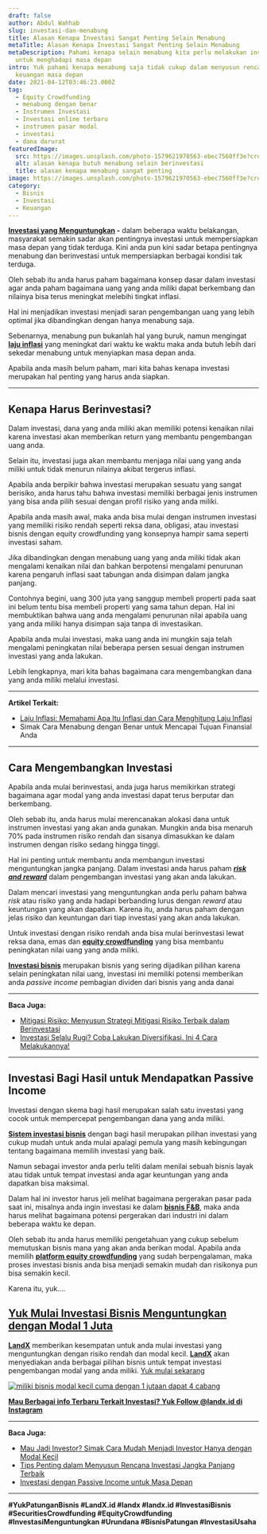 ```yaml
---
draft: false
author: Abdul Wahhab
slug: investasi-dan-menabung
title: Alasan Kenapa Investasi Sangat Penting Selain Menabung
metaTitle: Alasan Kenapa Investasi Sangat Penting Selain Menabung
metaDescription: Pahami kenapa selain menabung kita perlu melakukan investasi
  untuk menghadapi masa depan
intro: Yuk pahami kenapa menabung saja tidak cukup dalam menyusun rencana
  keuangan masa depan
date: 2021-04-12T03:46:23.000Z
tag:
  - Equity Crowdfunding
  - menabung dengan benar
  - Instrumen Investasi
  - Investasi online terbaru
  - instrumen pasar modal
  - investasi
  - dana darurat
featuredImage:
  src: https://images.unsplash.com/photo-1579621970563-ebec7560ff3e?crop=entropy&cs=tinysrgb&fit=max&fm=jpg&ixid=MnwxMTc3M3wwfDF8c2VhcmNofDR8fHNhdmluZ3xlbnwwfHx8fDE2MzkwMjI3MjM&ixlib=rb-1.2.1&q=80&w=1080
  alt: alasan kenapa butuh menabung selain berinvestasi
  title: alasan kenapa menabung sangat penting
image: https://images.unsplash.com/photo-1579621970563-ebec7560ff3e?crop=entropy&cs=tinysrgb&fit=max&fm=jpg&ixid=MnwxMTc3M3wwfDF8c2VhcmNofDR8fHNhdmluZ3xlbnwwfHx8fDE2MzkwMjI3MjM&ixlib=rb-1.2.1&q=80&w=1080
category:
  - Bisnis
  - Investasi
  - Keuangan
---
```

**[Investasi yang Menguntungkan](https://landx.id/project/) -** dalam beberapa waktu belakangan, masyarakat semakin sadar akan pentingnya investasi untuk mempersiapkan masa depan yang tidak terduga. Kini anda pun kini sadar betapa pentingnya menabung dan berinvestasi untuk mempersiapkan berbagai kondisi tak terduga.

Oleh sebab itu anda harus paham bagaimana konsep dasar dalam investasi agar anda paham bagaimana uang yang anda miliki dapat berkembang dan nilainya bisa terus meningkat melebihi tingkat inflasi.

Hal ini menjadikan investasi menjadi saran pengembangan uang yang lebih optimal jika dibandingkan dengan hanya menabung saja.

Sebenarnya, menabung pun bukanlah hal yang buruk, namun mengingat **[laju inflasi](https://landx.id/blog/laju-inflasi-adalah/)** yang meningkat dari waktu ke waktu maka anda butuh lebih dari sekedar menabung untuk menyiapkan masa depan anda.

Apabila anda masih belum paham, mari kita bahas kenapa investasi merupakan hal penting yang harus anda siapkan.

- - -

## Kenapa Harus Berinvestasi?

Dalam investasi, dana yang anda miliki akan memiliki potensi kenaikan nilai karena investasi akan memberikan return yang membantu pengembangan uang anda.

Selain itu, investasi juga akan membantu menjaga nilai uang yang anda miliki untuk tidak  menurun nilainya akibat tergerus inflasi.

Apabila anda berpikir bahwa investasi merupakan sesuatu yang sangat berisiko, anda harus tahu bahwa investasi memiliki berbagai jenis instrumen yang bisa anda pilih sesuai dengan profil risiko yang anda miliki.

Apabila anda masih awal, maka anda bisa mulai dengan instrumen investasi yang memiliki risiko rendah seperti reksa dana, obligasi, atau investasi bisnis dengan equity crowdfunding yang konsepnya hampir sama seperti investasi saham.

Jika dibandingkan dengan menabung uang yang anda miliki tidak akan mengalami kenaikan nilai dan bahkan berpotensi mengalami penurunan karena pengaruh inflasi saat tabungan anda disimpan dalam jangka panjang.

Contohnya begini, uang 300 juta yang sanggup membeli properti pada saat ini belum tentu bisa membeli properti yang sama tahun depan. Hal ini membuktikan bahwa uang anda mengalami penurunan nilai apabila uang yang anda miliki hanya disimpan saja tanpa di investasikan.

Apabila anda mulai investasi, maka uang anda ini mungkin saja telah mengalami peningkatan nilai beberapa persen sesuai dengan instrumen investasi yang anda lakukan.

Lebih lengkapnya, mari kita bahas bagaimana cara mengembangkan dana yang anda miliki melalui investasi.

- - -

**Artikel Terkait:**

* [Laju Inflasi: Memahami Apa Itu Inflasi dan Cara Menghitung Laju Inflasi](https://landx.id/blog/laju-inflasi-adalah/)
* Simak Cara Menabung dengan Benar untuk Mencapai Tujuan Finansial Anda

- - -

## Cara Mengembangkan Investasi

Apabila anda mulai berinvestasi, anda juga harus memikirkan strategi bagaimana agar modal yang anda investasi dapat terus berputar dan berkembang.

Oleh sebab itu, anda harus mulai merencanakan alokasi dana untuk instrumen investasi yang akan anda gunakan. Mungkin anda bisa menaruh 70% pada instrumen risiko rendah dan sisanya dimasukkan ke dalam instrumen dengan risiko sedang hingga tinggi.

Hal ini penting untuk membantu anda membangun investasi menguntungkan jangka panjang. Dalam investasi anda harus paham  ***[risk and reward](https://landx.id/blog/alasan-kenapa-mitigasi-risiko-berperan-penting-terhadap-investasi-jangka-panjang-anda/)***  dalam pengembangan investasi yang akan anda lakukan.

Dalam mencari investasi yang menguntungkan anda perlu paham bahwa *risk* atau risiko yang anda hadapi berbanding lurus dengan *reward* atau keuntungan yang akan dapatkan. Karena itu, anda harus paham dengan jelas risiko dan keuntungan dari tiap investasi yang akan anda lakukan.

Untuk investasi dengan risiko rendah anda bisa mulai berinvestasi lewat reksa dana, emas dan **[equity crowdfunding](https://landx.id/)** yang bisa membantu peningkatan nilai uang yang anda miliki.

**[Investasi bisnis](https://landx.id/)** merupakan bisnis yang sering dijadikan pilihan karena selain peningkatan nilai uang, investasi ini memiliki potensi memberikan anda *passive income* pembagian dividen dari bisnis yang anda danai

- - -

**Baca Juga:**

* [Mitigasi Risiko: Menyusun Strategi Mitigasi Risiko Terbaik dalam Berinvestasi](https://landx.id/blog/alasan-kenapa-mitigasi-risiko-berperan-penting-terhadap-investasi-jangka-panjang-anda/)
* [Investasi Selalu Rugi? Coba Lakukan Diversifikasi. Ini 4 Cara Melakukannya!](https://landx.id/blog/arti-penting-diversifikasi-dalam-investasi/)

- - -

## Investasi Bagi Hasil untuk Mendapatkan Passive Income

Investasi dengan skema bagi hasil merupakan salah satu investasi yang cocok untuk mempercepat pengembangan dana yang anda miliki.

**[Sistem investasi bisnis](https://landx.id/project/)** dengan bagi hasil merupakan pilihan investasi yang cukup mudah untuk anda mulai apalagi pemula yang masih kebingungan tentang bagaimana memilih investasi yang baik.

Namun sebagai investor anda perlu teliti dalam menilai sebuah bisnis layak atau tidak untuk tempat investasi anda agar keuntungan yang anda dapatkan bisa maksimal.

Dalam hal ini investor harus jeli melihat bagaimana pergerakan pasar pada saat ini, misalnya anda ingin investasi ke dalam **[bisnis F&B](https://landx.id/project/)**, maka anda harus melihat bagaimana potensi pergerakan dari industri ini dalam beberapa waktu ke depan.

Oleh sebab itu anda harus memiliki pengetahuan yang cukup sebelum memutuskan bisnis mana yang akan anda berikan modal. Apabila anda memilih **[platform equity crowdfunding](https://landx.id/project/)** yang sudah berpengalaman, maka proses investasi bisnis anda bisa menjadi semakin mudah dan risikonya pun bisa semakin kecil.

Karena itu, yuk....

## [Yuk Mulai Investasi Bisnis Menguntungkan dengan Modal 1 Juta](https://landx.id/project/?utm_source=Blog&utm_medium=organic+keyword&utm_campaign=blog&utm_id=Blog)

**[LandX](https://landx.id/)**  memberikan kesempatan untuk anda mulai investasi yang menguntungkan dengan risiko rendah dan modal kecil.  **[LandX](https://landx.id/)**  akan menyediakan anda berbagai pilihan bisnis untuk tempat investasi pengembangan modal yang anda miliki. [Yuk mulai sekarang](https://landx.id/)

[![miliki bisnis modal kecil cuma dengan 1 jutaan dapat 4 cabang ](https://accountgram-production.sfo2.cdn.digitaloceanspaces.com/landx_ghost/2021/11/jadi-owner-bisnis-hanya-1-jutaan-dengan-cuan-yang-sangat-menjanjikan.png)](https://landx.id/project/?utm_source=Blog&utm_medium=organic+keyword&utm_campaign=blog&utm_id=Blog)[](http://landx.id/)

**[Mau Berbagai info Terbaru Terkait Investasi? Yuk Follow @landx.id di Instagram](https://www.instagram.com/landx.id/?utm_medium=copy_link)**

- - -

**Baca Juga:**

* [Mau Jadi Investor? Simak Cara Mudah Menjadi Investor Hanya dengan Modal Kecil](https://landx.id/blog/cara-menjadi-investor/)
* [Tips Penting dalam Menyusun Rencana Investasi Jangka Panjang Terbaik](https://landx.id/blog/investasi-jangka-panjang-adalah/)
* [Investasi dengan Passive Income untuk Masa Depan](https://landx.id/blog/investasi-dengan-passive-income-untuk-masa-depan/)

- - -

**\#YukPatunganBisnis    #LandX.id    #landx         #landx.id    #InvestasiBisnis  #SecuritiesCrowdfunding   #EquityCrowdfunding    #InvestasiMenguntungkan     #Urundana    #BisnisPatungan    #InvestasiUsaha**